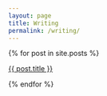 ```yaml
---
layout: page
title: Writing
permalink: /writing/
---
```


<div class="posts">
  {% for post in site.posts %}
      <a href="{{ site.baseurl }}{{ post.url }}">
        <p>{{ post.title }}</p>
      </a>
  {% endfor %}
</div>

